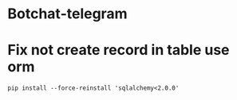 # Botchat-telegram


# Fix not create record in table use orm 

```
pip install --force-reinstall 'sqlalchemy<2.0.0'
```